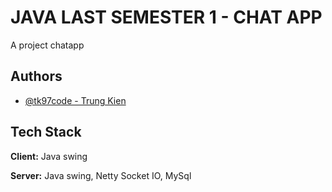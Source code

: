 
# JAVA LAST SEMESTER 1 - CHAT APP

A project chatapp


## Authors

- [@tk97code - Trung Kien](https://www.github.com/tk97code)

## Tech Stack

**Client:** Java swing

**Server:** Java swing, Netty Socket IO, MySql
